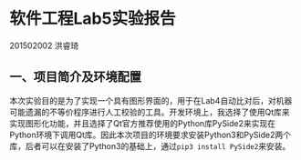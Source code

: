 # 软件工程Lab5实验报告

201502002 洪睿琦



## 一、项目简介及环境配置

本次实验目的是为了实现一个具有图形界面的，用于在Lab4自动比对后，对机器可能遗漏的不等价程序进行人工校验的工具。开发环境上，我选择了使用Qt库来实现图形化功能，并且选择了Qt官方推荐使用的Python库PySide2来实现在Python环境下调用Qt库。因此本次项目的环境要求安装Python3和PySide2两个库，后者可以在安装了Python3的基础上，通过`pip3 install PySide2`来安装。
